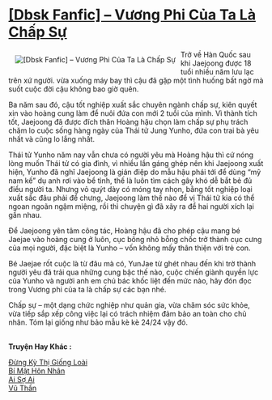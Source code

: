 <a href="https://utruyen.com/dbsk-fanfic-vuong-phi-cua-ta-la-chap-su/22602/" title="[Dbsk Fanfic] – Vương Phi Của Ta Là Chấp Sự"><h1>[Dbsk Fanfic] – Vương Phi Của Ta Là Chấp Sự</h1></a><div style="display:table"><img align="right" style="float: left; padding: 10px;" src="https://utruyen.com/images/story/200x260/dbsk-fanfic-vuong-phi-cua-ta-la-chap-su.jpg" alt="[Dbsk Fanfic] – Vương Phi Của Ta Là Chấp Sự">Trở về Hàn Quốc sau khi Jaejoong được 18 tuổi nhiều năm lưu lạc trên xứ người. vừa xuống máy bay thì cậu đã gặp một tình huống bất ngờ mà suốt cuộc đời cậu không bao giờ quên.<p></p>Ba năm sau đó, cậu tốt nghiệp xuất sắc chuyên ngành chấp sự, kiên quyết xin vào hoàng cung làm để nuôi đứa con mới 2 tuổi của mình. Vì thành tích tốt, Jaejoong đã được đích thân Hoàng hậu chọn làm chấp sự phụ trách chăm lo cuộc sống hàng ngày của Thái tử Jung Yunho, đứa con trai bà yêu nhất và cũng lo lắng nhất. <p></p>Thái tử Yunho năm nay vẫn chưa có người yêu mà Hoàng hậu thì cứ nóng lòng muốn Thái tử có gia đình, vì nhiều lần gáng ghép nên khi Jaejoong xuất hiện, Yunho đã nghĩ Jaejoong là gián điệp do mẫu hậu phái tới để dùng “mỹ nam kế” dụ anh rơi vào bể tình, thế là luôn tìm cách gây khó dễ bắt bẻ đủ điều người ta. Nhưng vỏ quýt dày có móng tay nhọn, bằng tốt nghiệp loại xuất sắc đâu phải để chưng, Jaejoong làm thế nào để vị Thái tử kia có thể ngoan ngoãn ngậm miệng, rồi thì chuyện gì đã xãy ra để hai người xích lại gần nhau.<p></p>Để Jaejoong yên tâm công tác, Hoàng hậu đã cho phép cậu mang bé Jaejae vào hoàng cung ở luôn, cục bông nhỏ bỗng chốc trở thành cục cưng của mọi người, đặc biệt là Yunho – vốn không mấy thân thiện với trẻ con.<p></p>Bé Jaejae rốt cuộc là từ đâu mà có, YunJae từ ghét nhau đến khi trờ thành người yêu đã trải qua những cung bậc thế nào, cuộc chiến giành quyền lực của Yunho và người anh em chú bác khốc liệt đến mức nào, hãy đón đọc trong Vương phi của ta là chấp sự các bạn nhé.<p></p>Chấp sự – một dạng chức nghiệp như quản gia, vừa chăm sóc sức khỏe, vừa tiếp sắp xếp công việc lại có trách nhiệm đảm bảo an toàn cho chủ nhân. Tóm lại giống như bảo mẫu kè kè 24/24 vậy đó.</div><p><br><b>Truyện Hay Khác :</b></p><a href="https://utruyen.com/dung-ky-thi-giong-loai/22190/" alt="Đừng Kỳ Thị Giống Loài">Đừng Kỳ Thị Giống Loài</a><br/><a href="https://truyenngontinhay.wordpress.com/2019/10/03/bi-mat-hon-nhan/" alt="Bí Mật Hôn Nhân">Bí Mật Hôn Nhân</a><br/><a href="https://www.flickr.com/photos/183745219@N08/49094909558/" alt="Ai Sợ Ai">Ai Sợ Ai</a><br/><a href="https://github.com/quanluxury/truyenhot/tree/master/truyenhay/19311/" alt="Vũ Thần">Vũ Thần</a><br/>